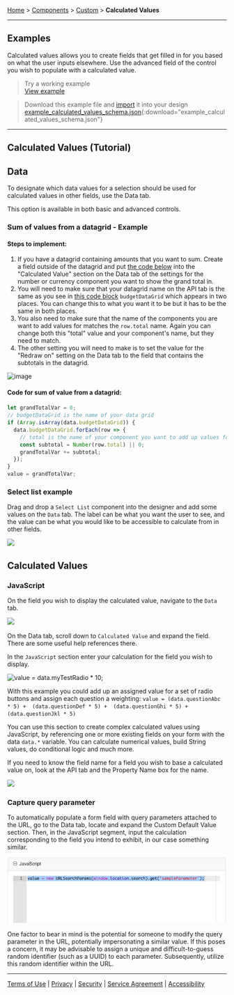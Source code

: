 [Home](index) > [Components](Components) > [Custom](Custom) > **Calculated Values**
***

## Examples 
Calculated values allows you to create fields that get filled in for you based on what the user inputs elsewhere.
Use the advanced field of the control you wish to populate with a calculated value.

<!-- **[Back to top](#top)** -->

> Try a working example<br>
> [View example](https://submit.digital.gov.bc.ca/app/form/submit?f=081d9df3-b601-461b-99e7-a26a46331b0c&sampleParameter=1234567)

> Download this example file and [import](Importing-and-exporting-form-designs) it into your design<br>
> [example_calculated_values_schema.json](../examples/example_calculated_values_schema.json){:download="example_calculated_values_schema.json"}
***

## Calculated Values (Tutorial)

<!-- **On the page:**
* [Data](#data)
* [totalling values from a data grid example](#totals-datagrid)
* [Calculated Values](#calculated-values)  -->

## Data
<!-- **[Back to top](#top)** -->

To designate which data values for a selection should be used for calculated values in other fields, use the Data tab.

This option is available in both basic and advanced controls.

### Sum of values from a datagrid - Example
#### Steps to implement:
1. If you have a datagrid containing amounts that you want to sum. Create a field outside of the datagrid and put [the code below](https://github.com/bcgov/common-hosted-form-service-techdocs/edit/main/docs/Components/Custom/Calculated-Values.md#code-for-sum-of-value-from-a-datagrid) into the "Calculated Value" section on the Data tab of the settings for the number or currency component you want to show the grand total in.
2. You will need to make sure that your datagrid name on the API tab is the same as you see in [this code block](https://github.com/bcgov/common-hosted-form-service-techdocs/edit/main/docs/Components/Custom/Calculated-Values.md#code-for-sum-of-value-from-a-datagrid) `budgetDataGrid` which appears in two places.  You can change this to what you want it to be but it has to be the same in both places.
3. You also need to make sure that the name of the components you are want to add values for matches the `row.total` name.   Again you can change both this "total" value and your component's name, but they need to match.
4. The other setting you will need to make is to set the value for the "Redraw on" setting on the Data tab to the field that contains the subtotals in the datagrid.

![image](https://github.com/user-attachments/assets/89417e7a-b61b-422b-87de-5f0529243b43)

#### Code for sum of value from a datagrid:
```javascript
let grandTotalVar = 0;
// budgetDataGrid is the name of your data grid
if (Array.isArray(data.budgetDataGrid)) {
  data.budgetDataGrid.forEach(row => {
    // total is the name of your component you want to add up values for
    const subtotal = Number(row.total) || 0;
    grandTotalVar += subtotal;
  });
}
value = grandTotalVar;
```

### Select list example
Drag and drop a `Select List` component into the designer and add some values on the `Data` tab. The label can be what you want the user to see, and the value can be what you would like to be accessible to calculate from in other fields.

![](images/conditional_select_list.png) 

## Calculated Values
<!-- **[Back to top](#top)** -->

### JavaScript
On the field you wish to display the calculated value, navigate to the `Data` tab.

![](images/data_tab.png) 

On the Data tab, scroll down to `Calculated Value` and expand the field. There are some useful help references there.

In the `JavaScript` section enter your calculation for the field you wish to display.

![value = data.myTestRadio * 10;](images/calculated_js.png)

With this example you could add up an assigned value for a set of radio buttons and assign each question a weighting:
`value = (data.questionAbc * 5) +  (data.questionDef * 5) +  (data.questionGhi * 5) +  (data.questionJkl * 5)`

You can use this section to create complex calculated values using JavaScript, by referencing one or more existing fields on your form with the data `data.*` variable. You can calculate numerical values, build String values, do conditional logic and much more.

If you need to know the field name for a field you wish to base a calculated value on, look at the API tab and the Property Name box for the name.

![](images/conditional_property_name.png)

### Capture query parameter
To automatically populate a form field with query parameters attached to the URL, go to the Data tab, locate and expand the Custom Default Value section. Then, in the JavaScript segment, input the calculation corresponding to the field you intend to exhibit, in our case something similar. 

![](images/query_parameter_javascript.jpg)

One factor to bear in mind is the potential for someone to modify the query parameter in the URL, potentially impersonating a similar value. If this poses a concern, it may be advisable to assign a unique and difficult-to-guess random identifier (such as a UUID) to each parameter. Subsequently, utilize this random identifier within the URL.

***
[Terms of Use](Terms-of-Use) | [Privacy](Privacy) | [Security](Security) | [Service Agreement](Service-Agreement) | [Accessibility](Accessibility)

